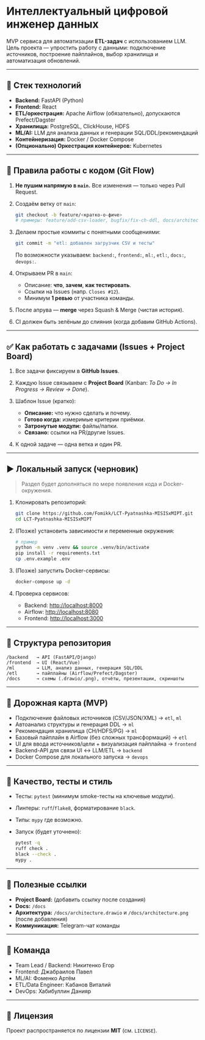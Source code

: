 
# Интеллектуальный цифровой инженер данных

MVP сервиса для автоматизации **ETL-задач** с использованием LLM.  
Цель проекта — упростить работу с данными: подключение источников, построение пайплайнов, выбор хранилища и автоматизация обновлений.

---

## 📌 Стек технологий
- **Backend:** FastAPI (Python)
- **Frontend:** React
- **ETL/оркестрация:** Apache Airflow (обязательно), допускаются Prefect/Dagster
- **Хранилища:** PostgreSQL, ClickHouse, HDFS
- **ML/AI:** LLM для анализа данных и генерации SQL/DDL/рекомендаций
- **Контейнеризация:** Docker / Docker Compose
- **(Опционально) Оркестрация контейнеров:** Kubernetes

---

## 🔧 Правила работы с кодом (Git Flow)
1. **Не пушим напрямую в `main`.** Все изменения — только через Pull Request.
2. Создаём ветку от `main`:
   ```bash
   git checkout -b feature/<кратко-о-фиче>
   # примеры: feature/add-csv-loader, bugfix/fix-ch-ddl, docs/architecture-diagram


3. Делаем простые коммиты с понятными сообщениями:

   ```bash
   git commit -m "etl: добавлен загрузчик CSV и тесты"
   ```

   По возможности указываем: `backend:`, `frontend:`, `ml:`, `etl:`, `docs:`, `devops:`.
4. Открываем PR в `main`:

   * Описание: **что**, **зачем**, **как тестировать**.
   * Ссылки на Issues (напр. `Closes #12`).
   * Минимум **1 ревью** от участника команды.
5. После апрува — **merge** через Squash & Merge (чистая история).
6. CI должен быть зелёным до слияния (когда добавим GitHub Actions).

---

## ✅ Как работать с задачами (Issues + Project Board)

1. Все задачи фиксируем в **GitHub Issues**.
2. Каждую Issue связываем с **Project Board** (Kanban: *To Do → In Progress → Review → Done*).
3. Шаблон Issue (кратко):

   * **Описание:** что нужно сделать и почему.
   * **Готово когда:** измеримые критерии приёмки.
   * **Затронутые модули:** файлы/папки.
   * **Связано:** ссылки на PR/другие Issues.
4. К одной задаче — одна ветка и один PR.

---

## ▶️ Локальный запуск (черновик)

> Раздел будет дополняться по мере появления кода и Docker-окружения.

1. Клонировать репозиторий:

   ```bash
   git clone https://github.com/Fomikk/LCT-Pyatnashka-MISISxMIPT.git
   cd LCT-Pyatnashka-MISISxMIPT
   ```
2. (Позже) установить зависимости и переменные окружения:

   ```bash
   # пример
   python -m venv .venv && source .venv/bin/activate
   pip install -r requirements.txt
   cp .env.example .env
   ```
3. (Позже) запустить Docker-сервисы:

   ```bash
   docker-compose up -d
   ```
4. Проверка сервисов:

   * Backend: [http://localhost:8000](http://localhost:8000)
   * Airflow: [http://localhost:8080](http://localhost:8080)
   * Frontend: [http://localhost:3000](http://localhost:3000)

---

## 📂 Структура репозитория

```
/backend   → API (FastAPI/Django)
/frontend  → UI (React/Vue)
/ml        → LLM, анализ данных, генерация SQL/DDL
/etl       → пайплайны (Airflow/Prefect/Dagster)
/docs      → схемы (.drawio/.png), отчёты, презентации, скриншоты
```

---

## 🧭 Дорожная карта (MVP)

* Подключение файловых источников (CSV/JSON/XML) → `etl`, `ml`
* Автоанализ структуры и генерация DDL → `ml`
* Рекомендация хранилища (CH/HDFS/PG) → `ml`
* Базовый пайплайн в Airflow (без сложных трансформаций) → `etl`
* UI для ввода источников/цели + визуализация пайплайна → `frontend`
* Backend-API для связи UI ↔ LLM/ETL → `backend`
* Docker Compose для локального запуска → `devops`

---

## 🧪 Качество, тесты и стиль

* Тесты: `pytest` (минимум smoke-тесты на ключевые модули).
* Линтеры: `ruff`/`flake8`, форматирование `black`.
* Типы: `mypy` где возможно.
* Запуск (будет уточнено):

  ```bash
  pytest -q
  ruff check .
  black --check .
  mypy .
  ```

---


## 📎 Полезные ссылки

* **Project Board:** (добавить ссылку после создания)
* **Docs:** `/docs`
* **Архитектура:** `/docs/architecture.drawio` и `/docs/architecture.png` (после добавления)
* **Коммуникация:** Telegram-чат команды

---

## 👥 Команда

* Team Lead / Backend: Никитенко Егор
* Frontend: Джабраилов Павел
* ML/AI: Фоменко Артём
* ETL/Data Engineer: Кабанов Виталий
* DevOps: Хабибуллин Данияр

---

## 📄 Лицензия

Проект распространяется по лицензии **MIT** (см. `LICENSE`).

```
```
